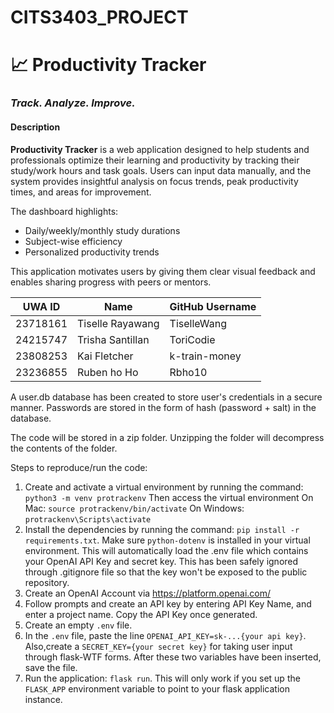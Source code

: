 # CITS3403_PROJECT

# 📈 Productivity Tracker

### _Track. Analyze. Improve._

#### Description

**Productivity Tracker** is a web application designed to help students and professionals optimize their learning and productivity by tracking their study/work hours and task goals. Users can input data manually, and the system provides insightful analysis on focus trends, peak productivity times, and areas for improvement.

The dashboard highlights:
- Daily/weekly/monthly study durations
- Subject-wise efficiency
- Personalized productivity trends

This application motivates users by giving them clear visual feedback and enables sharing progress with peers or mentors.


| UWA ID     | Name          | GitHub Username   |
|------------|----------------|-------------------|
| 23718161   | Tiselle Rayawang    | TiselleWang       |
| 24215747   | Trisha Santillan     | ToriCodie          |
| 23808253   | Kai Fletcher  | k-train-money        | 
| 23236855   | Ruben ho Ho	  |  Rbho10       |

A user.db database has been created to store user's credentials in a secure manner. Passwords are stored in the form of hash (password + salt) in the database.

The code will be stored in a zip folder. Unzipping the folder will decompress the contents of the folder. 

Steps to reproduce/run the code:
1. Create and activate a virtual environment by running the command: `python3 -m venv protrackenv` 
Then access the virtual environment On Mac: `source protrackenv/bin/activate` On Windows: `protrackenv\Scripts\activate`
2. Install the dependencies by running the command: `pip install -r requirements.txt`.
Make sure `python-dotenv` is installed in your virtual environment. This will automatically load the .env file which contains your OpenAI API Key and secret key. This has been safely ignored through .gitignore file so that the key won't be exposed to the public repository.
3. Create an OpenAI Account via https://platform.openai.com/
4. Follow prompts and create an API key by entering API Key Name, and enter a project name. Copy the API Key once generated.
5. Create an empty `.env` file. 
6. In the `.env` file, paste the line `OPENAI_API_KEY=sk-...{your api key}`. Also,create a `SECRET_KEY={your secret key}` for taking user input through flask-WTF forms. After these two variables have been inserted, save the file.
7. Run the application: `flask run`. This will only work if you set up the `FLASK_APP` environment variable to point to your flask application instance.


